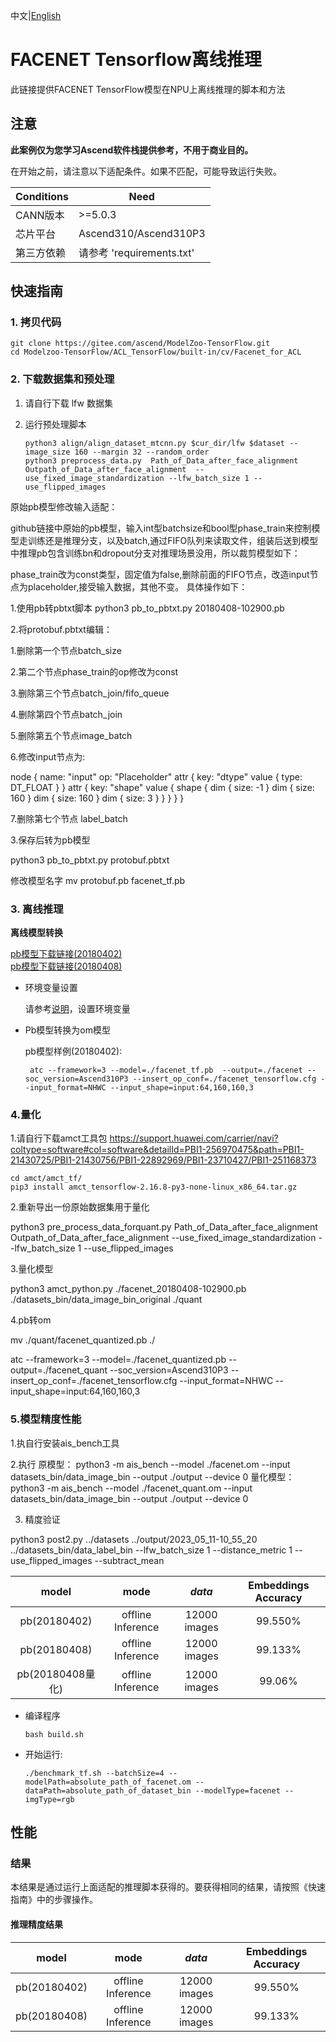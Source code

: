 中文|[English](README_EN.md)

# FACENET Tensorflow离线推理

此链接提供FACENET TensorFlow模型在NPU上离线推理的脚本和方法

## 注意
**此案例仅为您学习Ascend软件栈提供参考，不用于商业目的。**

在开始之前，请注意以下适配条件。如果不匹配，可能导致运行失败。

| Conditions | Need |
| --- | --- |
| CANN版本 | >=5.0.3 |
| 芯片平台| Ascend310/Ascend310P3 |
| 第三方依赖| 请参考 'requirements.txt' |

## 快速指南

### 1. 拷贝代码

```shell
git clone https://gitee.com/ascend/ModelZoo-TensorFlow.git
cd Modelzoo-TensorFlow/ACL_TensorFlow/built-in/cv/Facenet_for_ACL
```

### 2. 下载数据集和预处理

1. 请自行下载 lfw 数据集

2. 运行预处理脚本
   ```
   python3 align/align_dataset_mtcnn.py $cur_dir/lfw $dataset --image_size 160 --margin 32 --random_order
   python3 preprocess_data.py  Path_of_Data_after_face_alignment  Outpath_of_Data_after_face_alignment  --use_fixed_image_standardization --lfw_batch_size 1 --use_flipped_images
   
   ```


原始pb模型修改输入适配：

github链接中原始的pb模型，输入int型batchsize和bool型phase_train来控制模型走训练还是推理分支，以及batch,通过FIFO队列来读取文件，组装后送到模型中推理pb包含训练bn和dropout分支对推理场景没用，所以裁剪模型如下：

phase_train改为const类型，固定值为false,删除前面的FIFO节点，改造input节点为placeholder,接受输入数据，其他不变。
具体操作如下：

1.使用pb转pbtxt脚本
python3 pb_to_pbtxt.py 20180408-102900.pb

2.将protobuf.pbtxt编辑：

1.删除第一个节点batch_size

2.第二个节点phase_train的op修改为const

3.删除第三个节点batch_join/fifo_queue

4.删除第四个节点batch_join

5.删除第五个节点image_batch

6.修改input节点为:

node {
  name: "input"
  op: "Placeholder"
  attr {
    key: "dtype"
    value {
      type: DT_FLOAT
    }
  }
  attr {
    key: "shape"
    value {
      shape {
        dim {
          size: -1
        }
        dim {
          size: 160
        }
        dim {
          size: 160
        }
        dim {
          size: 3
        }
      }
    }
  }
}

7.删除第七个节点 label_batch


3.保存后转为pb模型

python3 pb_to_pbtxt.py protobuf.pbtxt

修改模型名字 mv protobuf.pb facenet_tf.pb





 
### 3. 离线推理

**离线模型转换**

  [pb模型下载链接(20180402)](https://obs-9be7.obs.cn-east-2.myhuaweicloud.com/003_Atc_Models/modelzoo/Official/cv/Facenet_for_ACL.zip)  
  [pb模型下载链接(20180408)](https://ascend-repo-modelzoo.obs.cn-east-2.myhuaweicloud.com/model/2022-09-24_tf/FaceNet_for_ACL/facenet_20180408-102900.pb)

- 环境变量设置

  请参考[说明](https://gitee.com/ascend/ModelZoo-TensorFlow/wikis/02.%E7%A6%BB%E7%BA%BF%E6%8E%A8%E7%90%86%E6%A1%88%E4%BE%8B/Ascend%E5%B9%B3%E5%8F%B0%E6%8E%A8%E7%90%86%E7%8E%AF%E5%A2%83%E5%8F%98%E9%87%8F%E8%AE%BE%E7%BD%AE?sort_id=6458719)，设置环境变量

- Pb模型转换为om模型
  
  pb模型样例(20180402):

  ```
   atc --framework=3 --model=./facenet_tf.pb  --output=./facenet --soc_version=Ascend310P3 --insert_op_conf=./facenet_tensorflow.cfg --input_format=NHWC --input_shape=input:64,160,160,3
  ```

### 4.量化

1.请自行下载amct工具包  https://support.huawei.com/carrier/navi?coltype=software#col=software&detailId=PBI1-256970475&path=PBI1-21430725/PBI1-21430756/PBI1-22892969/PBI1-23710427/PBI1-251168373

```shell
cd amct/amct_tf/
pip3 install amct_tensorflow-2.16.8-py3-none-linux_x86_64.tar.gz
```

2.重新导出一份原始数据集用于量化

python3 pre_process_data_forquant.py Path_of_Data_after_face_alignment  Outpath_of_Data_after_face_alignment  --use_fixed_image_standardization --lfw_batch_size 1 --use_flipped_images

3.量化模型

python3 amct_python.py ./facenet_20180408-102900.pb ./datasets_bin/data_image_bin_original ./quant

4.pb转om

mv ./quant/facenet_quantized.pb ./

atc --framework=3 --model=./facenet_quantized.pb  --output=./facenet_quant --soc_version=Ascend310P3 --insert_op_conf=./facenet_tensorflow.cfg --input_format=NHWC --input_shape=input:64,160,160,3


### 5.模型精度性能

1.执自行安装ais_bench工具

2.执行 
原模型：
python3 -m ais_bench --model ./facenet.om --input datasets_bin/data_image_bin --output ./output --device 0
量化模型：
python3 -m ais_bench --model ./facenet_quant.om --input datasets_bin/data_image_bin --output ./output --device 0

3. 精度验证

python3 post2.py ../datasets ../output/2023_05_11-10_55_20 ../datasets_bin/data_label_bin --lfw_batch_size 1 --distance_metric 1 --use_flipped_images --subtract_mean


|       model    |       mode       | ***data***  |    Embeddings Accuracy    |
| :---------------:| :---------------: | :---------: | :---------: |
| pb(20180402)| offline Inference | 12000 images |   99.550%     |
| pb(20180408)| offline Inference | 12000 images |   99.133%     |
| pb(20180408量化)| offline Inference | 12000 images |   99.06%     |




- 编译程序

  ```
  bash build.sh
  ```

- 开始运行:

  ```
  ./benchmark_tf.sh --batchSize=4 --modelPath=absolute_path_of_facenet.om --dataPath=absolute_path_of_dataset_bin --modelType=facenet --imgType=rgb
  ```
  
## 性能

### 结果

本结果是通过运行上面适配的推理脚本获得的。要获得相同的结果，请按照《快速指南》中的步骤操作。

#### 推理精度结果

|       model    |       mode       | ***data***  |    Embeddings Accuracy    |
| :---------------:| :---------------: | :---------: | :---------: |
| pb(20180402)| offline Inference | 12000 images |   99.550%     |
| pb(20180408)| offline Inference | 12000 images |   99.133%     |

